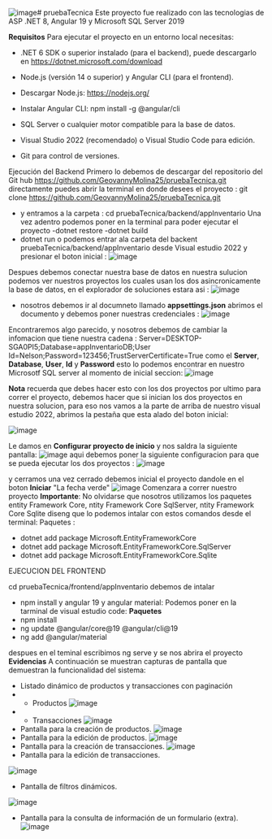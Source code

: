 ![image](https://github.com/user-attachments/assets/d073329a-d3f7-412d-b5ea-1128b861dfa7)# pruebaTecnica
Este proyecto fue realizado con las tecnologias de ASP .NET 8, Angular 19 y Microsoft SQL Server 2019

**Requisitos**
Para ejecutar el proyecto en un entorno local necesitas:

- .NET 6 SDK o superior instalado (para el backend), puede descargarlo en https://dotnet.microsoft.com/download

- Node.js (versión 14 o superior) y Angular CLI (para el frontend).
- Descargar Node.js: https://nodejs.org/
- Instalar Angular CLI: npm install -g @angular/cli
- SQL Server o cualquier motor compatible para la base de datos.
- Visual Studio 2022 (recomendado) o Visual Studio Code para edición.
- Git para control de versiones.

Ejecución del Backend
Primero lo debemos de descargar del repositorio del Git hub https://github.com/GeovannyMolina25/pruebaTecnica.git
directamente puedes abrir la terminal en donde desees el proyecto : git clone https://github.com/GeovannyMolina25/pruebaTecnica.git
- y entramos a la carpeta :
cd pruebaTecnica/backend/appInventario
Una vez adentro podemos poner en la terminal para poder ejecutar el proyecto
-dotnet restore
-dotnet build
- dotnet run
o podemos entrar ala carpeta del backent pruebaTecnica/backend/appInventario desde Visual estudio 2022 y presionar el boton inicial :
![image](https://github.com/user-attachments/assets/ed588a87-129f-4aed-b57d-805eb552c887)

Despues debemos conectar nuestra base de datos en nuestra sulucion podemos ver nuestros proyectos los cuales usan los dos asincronicamente la base de datos, en el explorador de soluciones estara asi :
![image](https://github.com/user-attachments/assets/62b334fc-9f31-4e78-b820-f5d27fad1f25)
- nosotros debemos ir al documneto llamado **appsettings.json** abrimos el documento y debemos poner nuestras credenciales :
![image](https://github.com/user-attachments/assets/d578392f-c25c-4c4a-913c-aef1939f5c42)

Encontraremos algo parecido, y nosotros debemos de cambiar la infomacion que tiene nuestra cadena :
Server=DESKTOP-SGA0PI5;Database=appInventarioDB;User Id=Nelson;Password=123456;TrustServerCertificate=True
como el **Server**, **Database**, **User**, **Id** y **Password** esto lo podemos encontrar en nuestro Microsotf SQL server al momento de inicial seccion:
![image](https://github.com/user-attachments/assets/ac9d692c-9221-412e-bdb0-b8f3570556d0)

**Nota** recuerda que debes hacer esto con los dos proyectos 
por ultimo para correr el proyecto, debemos hacer que si inician los dos proyectos en nuestra solucion, para eso nos vamos a la parte de arriba de nuestro visual estudio 2022, abrimos la pestaña que esta alado del boton inicial:

![image](https://github.com/user-attachments/assets/5f71f9b2-c896-43be-aeb6-12e9d5dc8a0d)

Le damos en **Configurar proyecto de inicio** y nos saldra la siguiente pantalla:
![image](https://github.com/user-attachments/assets/e40dccba-95f6-44a1-9fbc-20d143d1d16c)
aqui debemos poner la siguiente configuracion para que se pueda ejecutar los dos proyectos :
![image](https://github.com/user-attachments/assets/d6cb706a-0c2d-4288-95ef-bf7c780468cf)

y cerramos una vez cerrado debemos inicial el proyecto dandole en el boton **Iniciar** "La fecha verde"
![image](https://github.com/user-attachments/assets/22a176d1-cf91-4746-a4aa-ee3c3f89dc40)
Comenzara a correr nuestro proyecto 
**Importante**: No olvidarse que nosotros utilizamos los paquetes entity Framework Core, ntity Framework Core SqlServer, ntity Framework Core Sqlite diseng que lo podemos intalar con estos comandos desde el terminal:
Paquetes :
- dotnet add package Microsoft.EntityFrameworkCore
- dotnet add package Microsoft.EntityFrameworkCore.SqlServer
- dotnet add package Microsoft.EntityFrameworkCore.Sqlite

EJECUCION DEL FRONTEND

cd pruebaTecnica/frontend/appInventario
debemos de intalar 
- npm install
y angular 19 y angular material:
Podemos poner en la tarminal de visual estudio code:
**Paquetes**
- npm install
- ng update @angular/core@19 @angular/cli@19
- ng add @angular/material

despues en el teminal escribimos ng serve 
y se nos abrira el proyecto
**Evidencias**
A continuación se muestran capturas de pantalla que demuestran la funcionalidad del sistema:

- Listado dinámico de productos y transacciones con paginación
- - Productos
![image](https://github.com/user-attachments/assets/33c92b6f-f5e4-492b-b5a6-64b54dde48e3)
- - Transacciones
 ![image](https://github.com/user-attachments/assets/ad894c30-4019-47aa-abc8-918e1944e9ca)
- Pantalla para la creación de productos.
![image](https://github.com/user-attachments/assets/0b5e2b79-3e3f-4058-8a44-4ba71f3f2c2f)
- Pantalla para la edición de productos.
![image](https://github.com/user-attachments/assets/bf1c746a-b817-4de7-8af6-7341efb02204)
- Pantalla para la creación de transacciones.
![image](https://github.com/user-attachments/assets/78d3bcfc-60c4-4814-a068-19891ad0be76)
- Pantalla para la edición de transacciones.

![image](https://github.com/user-attachments/assets/b5cbbeae-2294-4040-9f27-7aca55e14fd3)

- Pantalla de filtros dinámicos.

![image](https://github.com/user-attachments/assets/daf8be41-e3a8-4d68-af58-664b8c6642bd)
- Pantalla para la consulta de información de un formulario (extra).
![image](https://github.com/user-attachments/assets/319ae991-6ab4-4679-a619-09e81708725c)

